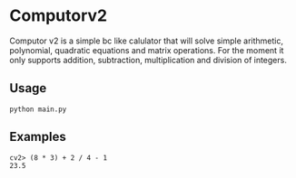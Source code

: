 # Computorv2

Computor v2 is a simple bc like calulator that will solve simple arithmetic, polynomial, quadratic equations and matrix operations.
For the moment it only supports addition, subtraction, multiplication and division of integers.

## Usage
```
python main.py
```

## Examples
```
cv2> (8 * 3) + 2 / 4 - 1 
23.5
```
